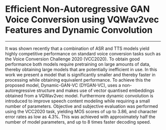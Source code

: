 # Efficient Non-Autoregressive GAN Voice Conversion using VQWav2vec Features and Dynamic Convolution

***

It was shown recently that a combination of ASR and TTS models  yield highly 
competitive performance on standard voice conversion tasks such as the Voice
Conversion Challenge 2020 (VCC2020). To obtain good performance
both models require pretraining on large amounts of data, thereby obtaining
large models that are potentially inefficient in use. In this work we present a model that
is significantly smaller and thereby faster in processing while obtaining equivalent performance. 
To achieve this the proposed model, Dynamic-GAN-VC (DYGAN-VC), uses a non-autoregressive structure
and makes use of vector quantised embeddings obtained from a VQWav2vec model. Furthermore 
dynamic convolution is introduced to improve speech content modeling while requiring a small
number of parameters. Objective and subjective evaluation was performed using the VCC2020 task, 
yielding MOS scores of up to 3.86, and character error rates as low as 4.3\%. This was achieved with approximately half the number of model parameters, and up to 8 times faster decoding speed. 


